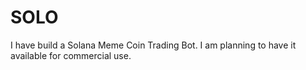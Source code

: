 # SOLO
I have build a Solana Meme Coin Trading Bot.  I am planning to have it available for commercial use.

